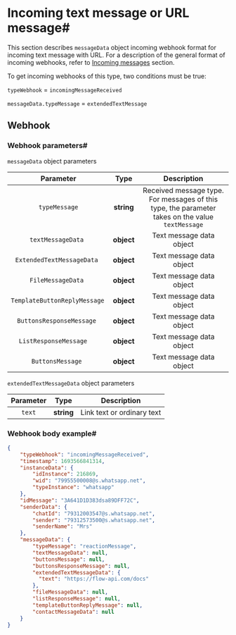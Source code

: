 # Incoming text message or URL message#

This section describes `messageData` object incoming webhook format for incoming text message with URL. For a description
of the general format of incoming webhooks, refer to [Incoming messages](index.md) section.

To get incoming webhooks of this type, two conditions must be true:

`typeWebhook` = `incomingMessageReceived`

`messageData.typeMessage` = `extendedTextMessage`

## Webhook

### Webhook parameters#

`messageData`  object parameters

|         **Parameter**         |  **Type**  |                                         **Description**                                          |
|:-----------------------------:|:----------:|:------------------------------------------------------------------------------------------------:|
|         `typeMessage`         | **string** | Received message type. For messages of this type, the parameter takes on the value `textMessage` |
|      `textMessageData	`       | **object** |                                     Text message data object                                     |
|  `ExtendedTextMessageData	`   | **object** |                                     Text message data object                                     |
|      `FileMessageData	`       | **object** |                                     Text message data object                                     |
| `TemplateButtonReplyMessage	` | **object** |                                     Text message data object                                     |
|   `ButtonsResponseMessage	`   | **object** |                                     Text message data object                                     |
|    `ListResponseMessage	`     | **object** |                                     Text message data object                                     |
|       `ButtonsMessage	`       | **object** |                                     Text message data object                                     |



`extendedTextMessageData` object parameters

|   **Parameter**    |  **Type**  |                                         **Description**                                         |
|:------------------:|:----------:|:-----------------------------------------------------------------------------------------------:|
|       `text`       | **string** |                                   Link text or ordinary text                                    |


### Webhook body example#
```json
{
	"typeWebhook": "incomingMessageReceived",
	"timestamp": 1693566841314,
	"instanceData": {
		"idInstance": 216869,
		"wid": "79955500008@s.whatsapp.net",
		"typeInstance": "whatsapp"
	},
	"idMessage": "3A641D1D383dsa89DFF72C",
	"senderData": {
		"chatId": "79312003547@s.whatsapp.net",
		"sender": "79312573500@s.whatsapp.net",
		"senderName": "Mrs"
	},
	"messageData": {
		"typeMessage": "reactionMessage",
		"textMessageData": null,
		"buttonsMessage": null,
		"buttonsResponseMessage": null,
		"extendedTextMessageData": {
          "text": "https://flow-api.com/docs"
        },
		"fileMessageData": null,
		"listResponseMessage": null,
		"templateButtonReplyMessage": null,
		"contactMessageData": null
	}
}
```